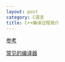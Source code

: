 ```yaml
---
layout: post
category: C语言
title: C++编译过程简介
---
```


[参考](http://www.cnblogs.com/dongdongweiwu/p/4743709.html)

[常见的编译器](https://blog.csdn.net/hurlan/article/details/21084065)